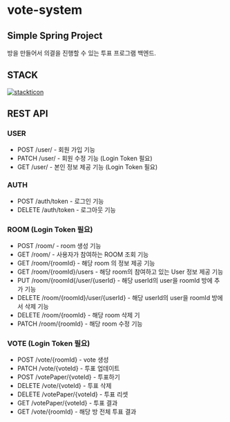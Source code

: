 # vote-system

## Simple Spring Project
방을 만들어서 의결을 진행할 수 있는 투표 프로그램 백엔드.


## STACK

[![stackticon](https://firebasestorage.googleapis.com/v0/b/stackticon-81399.appspot.com/o/images%2F1714452152100?alt=media&token=3815a66d-dff5-443f-920c-717fd48b3718)](https://github.com/msdio/stackticon)



## REST API

### USER
- POST /user/  - 회원 가입 기능
- PATCH  /user/  - 회원 수정 기능 (Login Token 필요)
- GET  /user/  - 본인 정보 제공 기능 (Login Token 필요)

### AUTH
- POST /auth/token - 로그인 기능
- DELETE /auth/token - 로그아웃 기능

### ROOM (Login Token 필요)
- POST /room/ - room 생성 기능
- GET /room/ - 사용자가 참여하는 ROOM 조회 기능
- GET /room/{roomId} - 해당 room 의 정보 제공 기능
- GET /room/{roomId}/users - 해당 room의 참여하고 있는 User 정보 제공 기능
- PUT /room/{roomId{/user/{userId} - 해당 userId의 user을 roomId 방에 추가 기능
- DELETE /room/{roomId}/user/{userId} - 해당 userId의 user을 roomId 방에서 삭제 기능
- DELETE /room/{roomId} - 해당 room 삭제 기
- PATCH /room/{roomId} - 해당 room 수정 기능

### VOTE (Login Token 필요)
- POST /vote/{roomId} - vote 생성
- PATCH /vote/{voteId} - 투표 업데이트
- POST /votePaper/{voteId} - 투표하기
- DELETE /vote/{voteId} - 투표 삭제
- DELETE /votePaper/{voteId} - 투표 리셋
- GET /votePaper/{voteId} - 투표 결과
- GET /vote/{roomId} - 해당 방 전체 투표 결과
